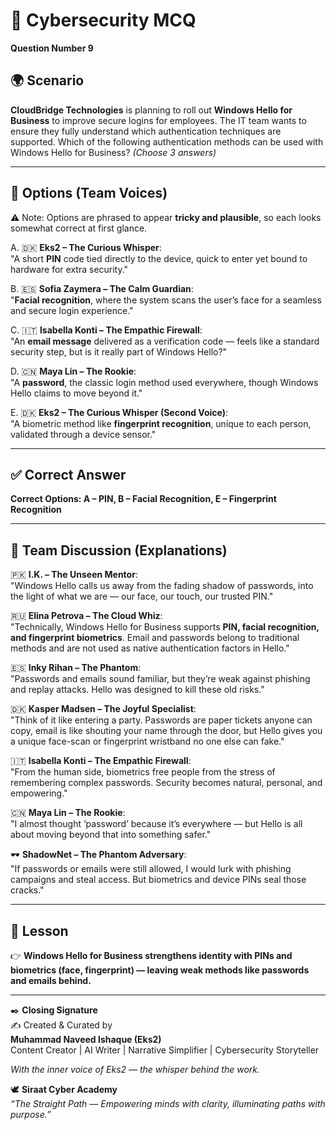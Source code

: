 # 🔐 Cybersecurity MCQ  

**Question Number 9**  

## 🌍 Scenario  
**CloudBridge Technologies** is planning to roll out **Windows Hello for Business** to improve secure logins for employees. The IT team wants to ensure they fully understand which authentication techniques are supported. Which of the following authentication methods can be used with Windows Hello for Business? *(Choose 3 answers)*  

---

## 📝 Options (Team Voices)  

⚠️ Note: Options are phrased to appear **tricky and plausible**, so each looks somewhat correct at first glance.  

A. 🇩🇰 **Eks2 – The Curious Whisper**:  
"A short **PIN** code tied directly to the device, quick to enter yet bound to hardware for extra security."  

B. 🇪🇸 **Sofia Zaymera – The Calm Guardian**:  
"**Facial recognition**, where the system scans the user’s face for a seamless and secure login experience."  

C. 🇮🇹 **Isabella Konti – The Empathic Firewall**:  
"An **email message** delivered as a verification code — feels like a standard security step, but is it really part of Windows Hello?"  

D. 🇨🇳 **Maya Lin – The Rookie**:  
"A **password**, the classic login method used everywhere, though Windows Hello claims to move beyond it."  

E. 🇩🇰 **Eks2 – The Curious Whisper (Second Voice)**:  
"A biometric method like **fingerprint recognition**, unique to each person, validated through a device sensor."  

---

## ✅ Correct Answer  
**Correct Options: A – PIN, B – Facial Recognition, E – Fingerprint Recognition**  

---

## 💬 Team Discussion (Explanations)  

🇵🇰 **I.K. – The Unseen Mentor**:  
"Windows Hello calls us away from the fading shadow of passwords, into the light of what we are — our face, our touch, our trusted PIN."  

🇷🇺 **Elina Petrova – The Cloud Whiz**:  
"Technically, Windows Hello for Business supports **PIN, facial recognition, and fingerprint biometrics**. Email and passwords belong to traditional methods and are not used as native authentication factors in Hello."  

🇪🇸 **Inky Rihan – The Phantom**:  
"Passwords and emails sound familiar, but they’re weak against phishing and replay attacks. Hello was designed to kill these old risks."  

🇩🇰 **Kasper Madsen – The Joyful Specialist**:  
"Think of it like entering a party. Passwords are paper tickets anyone can copy, email is like shouting your name through the door, but Hello gives you a unique face-scan or fingerprint wristband no one else can fake."  

🇮🇹 **Isabella Konti – The Empathic Firewall**:  
"From the human side, biometrics free people from the stress of remembering complex passwords. Security becomes natural, personal, and empowering."  

🇨🇳 **Maya Lin – The Rookie**:  
"I almost thought ‘password’ because it’s everywhere — but Hello is all about moving beyond that into something safer."  

🕶️ **ShadowNet – The Phantom Adversary**:  
"If passwords or emails were still allowed, I would lurk with phishing campaigns and steal access. But biometrics and device PINs seal those cracks."  

---

## 🌟 Lesson  
👉 **Windows Hello for Business strengthens identity with PINs and biometrics (face, fingerprint) — leaving weak methods like passwords and emails behind.**  

---

✒️ **Closing Signature**  
✍️ Created & Curated by  
**Muhammad Naveed Ishaque (Eks2)**  
Content Creator | AI Writer | Narrative Simplifier | Cybersecurity Storyteller  

_With the inner voice of Eks2 — the whisper behind the work._  

🕊️ **Siraat Cyber Academy**  
*“The Straight Path — Empowering minds with clarity, illuminating paths with purpose.”*  
